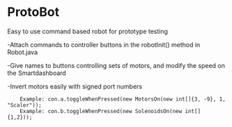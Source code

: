 # ProtoBot
Easy to use command based robot for prototype testing

-Attach commands to controller buttons in the robotInit() method in Robot.java

-Give names to buttons controlling sets of motors, and modify the speed on the Smartdashboard

-Invert motors easily with signed port numbers

		Example: con.a.toggleWhenPressed(new MotorsOn(new int[]{3, -9}, 1, "Scaler"));
		Example: con.b.toggleWhenPressed(new SolenoidsOn(new int[] {1,2}));
